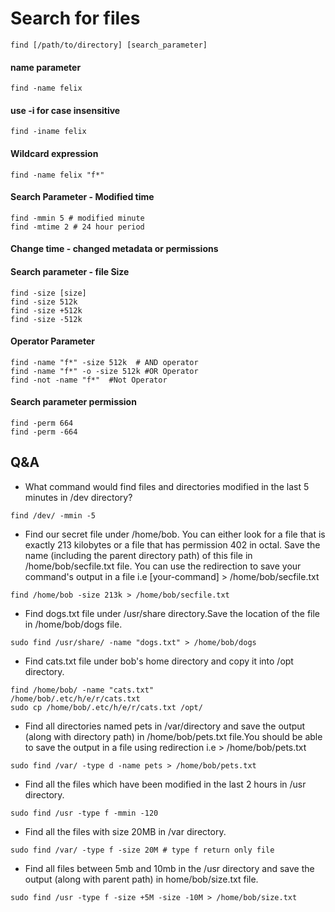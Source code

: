 # Search for files

```
find [/path/to/directory] [search_parameter]
````


#### name parameter

```
find -name felix
```
#### use -i for case insensitive
```
find -iname felix
```
#### Wildcard expression
```
find -name felix "f*"
```
#### Search Parameter - Modified time
```
find -mmin 5 # modified minute
find -mtime 2 # 24 hour period
```
#### Change time - changed metadata or permissions
#### Search parameter - file Size
```
find -size [size]
find -size 512k
find -size +512k
find -size -512k
```
#### Operator Parameter
```
find -name "f*" -size 512k  # AND operator
find -name "f*" -o -size 512k #OR Operator
find -not -name "f*"  #Not Operator
```
#### Search parameter permission
```
find -perm 664
find -perm -664
```

## Q&A

- What command would find files and directories modified in the last 5 minutes in /dev directory?  
```
find /dev/ -mmin -5
```
- Find our secret file under /home/bob. You can either look for a file that is exactly 213 kilobytes or a file that has permission 402 in octal.
Save the name (including the parent directory path) of this file in /home/bob/secfile.txt file.
You can use the redirection to save your command's output in a file i.e [your-command] > /home/bob/secfile.txt
```
find /home/bob -size 213k > /home/bob/secfile.txt
```
- Find dogs.txt file under /usr/share directory.Save the location of the file in /home/bob/dogs file.  
```
sudo find /usr/share/ -name "dogs.txt" > /home/bob/dogs
```
- Find cats.txt file under bob's home directory and copy it into /opt directory.
```
find /home/bob/ -name "cats.txt"
/home/bob/.etc/h/e/r/cats.txt
sudo cp /home/bob/.etc/h/e/r/cats.txt /opt/
```
- Find all directories named pets in /var/directory and save the output (along with directory path) in /home/bob/pets.txt file.You should be able to save the output in a file using redirection i.e <your-command> > /home/bob/pets.txt
```
sudo find /var/ -type d -name pets > /home/bob/pets.txt
```
- Find all the files which have been modified in the last 2 hours in /usr directory.
```
sudo find /usr -type f -mmin -120
```
- Find all the files with size 20MB in /var directory.
```
sudo find /var/ -type f -size 20M # type f return only file
```
- Find all files between 5mb and 10mb in the /usr directory and save the output (along with parent path) in home/bob/size.txt file.
```
sudo find /usr -type f -size +5M -size -10M > /home/bob/size.txt
```